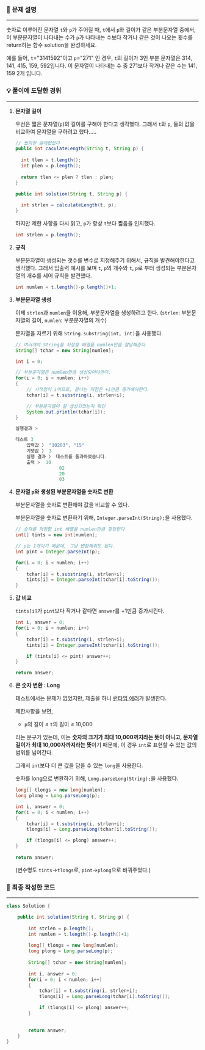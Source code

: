 ### 📝 **문제 설명**

---

숫자로 이루어진 문자열 `t`와 `p`가 주어질 때, `t`에서 `p`와 길이가 같은 부분문자열 중에서, 이 부분문자열이 나타내는 수가 `p`가 나타내는 수보다 작거나 같은 것이 나오는 횟수를 return하는 함수 solution을 완성하세요.

예를 들어, `t`="3141592"이고 `p`="271" 인 경우, `t`의 길이가 3인 부분 문자열은 314, 141, 415, 159, 592입니다. 이 문자열이 나타내는 수 중 271보다 작거나 같은 수는 141, 159 2개 입니다.

### 💡 풀이에 도달한 경위

---

1. **문자열 길이**
    
    우선은 짧은 문자열(`p`)의 길이를 구해야 한다고 생각했다. 그래서 `t`와 `p`, 둘의 값을 비교하여 문자열을 구하려고 했다…..
    
    ```java
    // 썼지만 쓸데없었다
    public int caculateLength(String t, String p) {
            
      int tlen = t.length();
      int plen = p.length();
            
      return tlen <= plen ? tlen : plen;
    }
    
    public int solution(String t, String p) {
                       
      int strlen = calculateLength(t, p);
    }
    ```
    
    하지만 제한 사항을 다시 읽고, `p`가 항상 `t`보다 짧음을 인지했다.
    
    ```java
    int strlen = p.length();
    ```
    

1. **규칙**
    
    부분문자열이 생성되는 갯수를 변수로 지정해주기 위해서, 규칙을 발견해야한다고 생각했다. 그래서 입출력 예시를 보며 `t`, `p`의 개수와 `t`, `p`로 부터 생성되는 부분문자열의 개수를 세어 규칙을 발견했다.
    
    ```java
    int numlen = t.length()-p.length()+1;
    ```
    

1. **부분문자열 생성**
    
    이제 `strlen`과 `numlen`을 이용해, 부분문자열을 생성하려고 한다.
    (`strlen`: 부분문자열의 길이, `numlen`: 부분문자열의 개수)
    
    문자열을 자르기 위해 `String.substring(int, int)`을 사용했다.
    
    ```java
    // 여러개의 String을 저장할 배열을 numlen만큼 할당해준다
    String[] tchar = new String[numlen];
    
    int i = 0;
    
    // 부분문자열은 numlen만큼 생성되어야한다.
    for(i = 0; i < numlen; i++)
    {
        // 시작점이 i이므로, 끝나는 지점은 +i만큼 증가해야한다.
        tchar[i] = t.substring(i, strlen+i);
    
        // 부분문자열이 잘 생성되었는지 확인
        System.out.println(tchar[i]);
    }
    ```
    
    ```java
    실행결과 >
    
    테스트 3
    	입력값 〉 "10203", "15"
    	기댓값 〉 3
    	실행 결과 〉 테스트를 통과하였습니다.
    	출력 >  10
                    02
                    20
                    03
    ```
    

1. **문자열 `p`와** **생성된 부분문자열을 숫자로 변환**
    
    부분문자열을 숫자로 변환해야 값을 비교할 수 있다.
    
    부분문자열을 숫자로 변환하기 위해, `Integer.parseInt(String);`을 사용했다.
    
    ```java
    // 숫자를 저장할 int 배열을 numlen만큼 할당한다
    int[] tints = new int[numlen];
    
    // p는 1개이기 때문에, 그냥 변환해줘도 된다.
    int pint = Integer.parseInt(p);
    ```
    
    ```java
    for(i = 0; i < numlen; i++)
    {            
        tchar[i] = t.substring(i, strlen+i);            
        tints[i] = Integer.parseInt(tchar[i].toString());
    }
    ```
    

1. **값 비교**
    
    `tints[i]`가 `pint`보다 작거나 같다면 `answer`를 +1만큼 증가시킨다.
    
    ```java
    int i, answer = 0;        
    for(i = 0; i < numlen; i++)
    {            
        tchar[i] = t.substring(i, strlen+i);            
        tints[i] = Integer.parseInt(tchar[i].toString());
    
        if (tints[i] <= pint) answer++;
    }
    
    return answer;
    ```
    
2. **큰 숫자 변환 : Long**
    
    테스트에서는 문제가 없었지만, 제출을 하니 [런타임 에러](https://www.notion.so/po5tato28/08b7c966e05f4d6a986f5264e3cd9bdf?pvs=4#1a4cd61764e7495fb0dcf9849bb8df9f)가 발생한다.
    

    제한사항을 보면,

    - `p`의 길이 ≤ `t`의 길이 ≤ 10,000

    라는 문구가 있는데, 이는 **숫자의 크기가 최대 10,000까지라는 뜻이 아니고, 문자열 길이가 최대 10,000자까지라는 뜻**이기 때문에, 이 경우 `int`로 표현할 수 있는 값의 범위를 넘어간다.

    그래서 `int`보다 더 큰 값을 담을 수 있는 `long`을 사용한다.

    숫자를 long으로 변환하기 위해, `Long.parseLong(String);`을 사용했다.

    ```java
    long[] tlongs = new long[numlen];
    long plong = Long.parseLong(p);
    ```

    ```java
    int i, answer = 0;        
    for(i = 0; i < numlen; i++)
    {            
        tchar[i] = t.substring(i, strlen+i);            
        tlongs[i] = Long.parseLong(tchar[i].toString());
    
        if (tlongs[i] <= plong) answer++;
    }
        
    return answer;
    ```

    (변수명도 `tints`→`tlongs`로, `pint`→`plong`으로 바꿔주었다.)


### 🍪 최종 작성한 코드

---

```java
class Solution {

    public int solution(String t, String p) {
                       
        int strlen = p.length();
        int numlen = t.length()-p.length()+1;
        
        long[] tlongs = new long[numlen];
        long plong = Long.parseLong(p);
        
        String[] tchar = new String[numlen];
        
        int i, answer = 0;        
        for(i = 0; i < numlen; i++)
        {            
            tchar[i] = t.substring(i, strlen+i);            
            tlongs[i] = Long.parseLong(tchar[i].toString());

            if (tlongs[i] <= plong) answer++;
        }
                
        
        return answer;
    }
}
```
